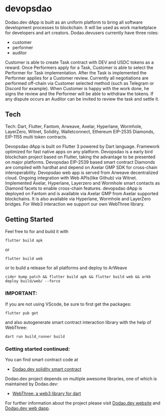 # devopsdao

Dodao.dev dApp is built as an uniform platform to bring all software development processes to blockchain. It will be used as work marketplace for developers and art creators. Dodao.devusers currently have three roles:

   - customer
   - performer
   - auditor

Customer is able to create Task contract with DEV and USDC tokens as a reward. Once Performers apply for a Task, Customer is able to select the Performer for Task implementation. After the Task is implemented the Performer applies for a Customer review. Currently all negotiations are performed off-chain via Customer selected method (such as Telegram or Discord for example). When Customer is happy with the work done, he signs the review and the Performer will be able to withdraw the tokens. If any dispute occurs an Auditor can be invited to review the task and settle it.

## Tech

Tech: Dart, Flutter, Fantom, Arweave, Axelar, Hyperlane, Wormhole, LayerZero, Witnet, Solidity, Walletconnect, Ethereum EIP-2535 Diamonds, EIP-1155 multi token contracts.

Devopsdao dApp is built on Flutter 3 powered by Dart language. Framework optimized for fast native apps on any platform. Devopsdao is a early bird blockchain project based on Flutter, taking the advantage to be presented on major platforms. Devopsdao EIP-2539 based smart contract Diamonds are compiled with hardhat and depend on Axelar GMP SDK for cross-chain interoperability. Devopsdao web app is served from Arweave decentralized cloud. Ongoing integration with Web APIs(like Github) via Witnet. Implemented Axelar, Hyperlane, Layerzero and Wormhole smart contacts as Diamond facets to enable cross-chain features. devopsdao dApp is deployed on Fantom and is available via Axelar GMP from Axelar supported blockchains. It is also available via Hyperlane, Wormhole and LayerZero bridges. For Web3 interaction we support our own WebThree library.
## Getting Started

Feel free to for and build it with

```
flutter build apk
``` 
or 
```
flutter build web
```

or to build a release for all platforms and deploy to ArWeave
```
cider bump patch && flutter build apk && flutter build web && arkb deploy build/web/ --force
```

### IMPORTANT:

If you are not using VScode, be sure to first get the packages:
```
flutter pub get
```
and also autogenerate smart contract interaction library with the help of WebThree:

```
dart run build_runner build
```


### Getting started continued:

You can find smart contract code at
- [Dodao.dev solidity smart contract](https://github.com/devopsdao)

Dodao.dev project depends on multiple awesome libraries, one of which is maintained by Dodao.dev:


- [WebThree: a web3 library for dart](https://pub.dev/webthree)


For further information about the project please visit
[Dodao.dev website](https://devopsdao.com)
and [Dodao.dev web dapp](https://dodao.dev).